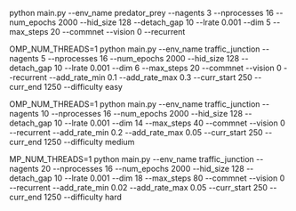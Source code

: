 python main.py --env_name predator_prey --nagents 3 --nprocesses 16 --num_epochs 2000 --hid_size 128 --detach_gap 10 --lrate 0.001 --dim 5 --max_steps 20 --commnet --vision 0 --recurrent


OMP_NUM_THREADS=1 python main.py --env_name traffic_junction --nagents 5 --nprocesses 16 --num_epochs 2000 --hid_size 128 --detach_gap 10 --lrate 0.001 --dim 6 --max_steps 20 --commnet --vision 0 --recurrent  --add_rate_min 0.1 --add_rate_max 0.3 --curr_start 250 --curr_end 1250 --difficulty easy


OMP_NUM_THREADS=1 python main.py --env_name traffic_junction --nagents 10 --nprocesses 16 --num_epochs 2000 --hid_size 128 --detach_gap 10 --lrate 0.001 --dim 14 --max_steps 40 --commnet --vision 0 --recurrent  --add_rate_min 0.2 --add_rate_max 0.05 --curr_start 250 --curr_end 1250 --difficulty medium


MP_NUM_THREADS=1 python main.py --env_name traffic_junction --nagents 20 --nprocesses 16 --num_epochs 2000 --hid_size 128 --detach_gap 10 --lrate 0.001 --dim 18 --max_steps 80 --commnet --vision 0 --recurrent  --add_rate_min 0.02 --add_rate_max 0.05 --curr_start 250 --curr_end 1250 --difficulty hard
